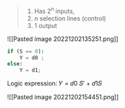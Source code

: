 >1. Has $2^{n}$ inputs, 
>2. $n$ selection lines (control)
>3. 1 output

![[Pasted image 20221202135251.png]]
```python
if (S == 0):
	Y = d0 ;
else:
	Y = d1;
```
Logic expression:
𝑌 = 𝑑0 𝑆′ + 𝑑1𝑆


![[Pasted image 20221202154451.png]]